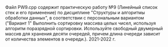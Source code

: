 Файл PW9.cpp содержит практическую работу №9 (Линейный список стек и его применение) по дисциплине "Структуры и алгоритмы обработки данных", в соответствии с персональным вариантом ("Вариант 1" Выполнить сортировку массива целых чисел, используя алгоритм поразрядной сортировки. Используйте свободный двумерный массив для хранения десяти очередей, причем длина очереди зависит от количества элементов в очереди.). 2021-2022 г.
